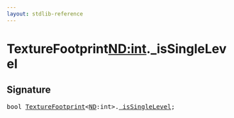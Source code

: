 ```yaml
---
layout: stdlib-reference
---
```


# TextureFootprint<ND:int>._isSingleLevel

## Signature
<pre>
<span class="code_keyword">bool</span> <a href="index.html" class="code_type">TextureFootprint</a>&lt;<a href="index.html#decl-ND" class="code_var">ND</a>:<span class="code_keyword">int</span>&gt;.<a href="0issinglelevel-039.html" class="code_var">_isSingleLevel</a>;
</pre>

